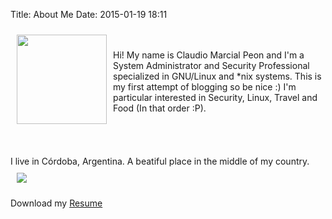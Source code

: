 Title: About Me
Date: 2015-01-19 18:11

<img style="margin: 10px; float: left; width: 144px; height: 143px;" src="/images/claudio.jpg">
<br>
<br>
Hi! My name is Claudio Marcial Peon and I'm a System Administrator and Security Professional specialized in GNU/Linux and *nix systems.
This is my first attempt of blogging so be nice :)
I'm particular interested in Security, Linux, Travel and Food (In that order :P).
<br>
<br>
<br>
<br>
<br>
I live in Córdoba, Argentina. A beatiful place in the middle of my country. 


<img style="margin: 10px; float: center;" src="/images/cordoba.jpg " align="center">

Download my [Resume](http://nube.datacor.com.ar/public.php?service=files&t=9f4a5a7478bd923e85282b24a56c07d7)




